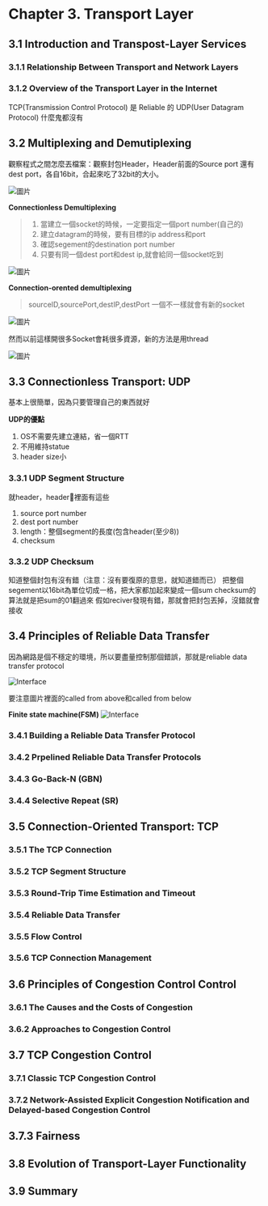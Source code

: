 # Chapter 3. Transport Layer

## 3.1 Introduction and Transpost-Layer Services

### 3.1.1 Relationship Between Transport and Network Layers

### 3.1.2 Overview of the Transport Layer in the Internet

TCP(Transmission Control Protocol) 是 Reliable 的
UDP(User Datagram Protocol) 什麼鬼都沒有

## 3.2 Multiplexing and Demutiplexing
觀察程式之間怎麼丟檔案：觀察封包Header，Header前面的Source port 還有dest port，各自16bit，合起來吃了32bit的大小。

![圖片](figure/3_2-1.png)

**Connectionless Demultiplexing**
> 1. 當建立一個socket的時候，一定要指定一個port number(自己的)
> 2. 建立datagram的時候，要有目標的ip address和port
> 3. 確認segement的destination port number
> 4. 只要有同一個dest port和dest ip,就會給同一個socket吃到

![圖片](figure/3_2-2.png)

**Connection-orented demultiplexing**
> sourceID,sourcePort,destIP,destPort 一個不一樣就會有新的socket

![圖片](figure/3_2-3.png)

然而以前這樣開很多Socket會耗很多資源，新的方法是用thread

![圖片](figure/3_2-4.png)

## 3.3 Connectionless Transport: UDP
基本上很簡單，因為只要管理自己的東西就好

**UDP的優點**
1. OS不需要先建立連結，省一個RTT
2. 不用維持statue
3. header size小


### 3.3.1 UDP Segment Structure
就header，header裡面有這些

1. source port number
2. dest port number
3. length：整個segment的長度(包含header(至少8))
4. checksum

### 3.3.2 UDP Checksum

知道整個封包有沒有錯（注意：沒有要復原的意思，就知道錯而已）
把整個segement以16bit為單位切成一格，把大家都加起來變成一個sum 
checksum的算法就是把sum的01翻過來 
假如reciver發現有錯，那就會把封包丟掉，沒錯就會接收


## 3.4 Principles of Reliable Data Transfer
因為網路是個不穩定的環境，所以要盡量控制那個錯誤，那就是reliable data transfer protocol

![Interface](figure/3_4-1.png)

要注意圖片裡面的called from above和called from below

**Finite state machine(FSM)**
![Interface](figure/3_4-2.png)


### 3.4.1 Building a Reliable Data Transfer Protocol

### 3.4.2 Prpelined Reliable Data Transfer Protocols

### 3.4.3 Go-Back-N (GBN)

### 3.4.4 Selective Repeat (SR)

## 3.5 Connection-Oriented Transport: TCP

### 3.5.1 The TCP Connection

### 3.5.2 TCP Segment Structure

### 3.5.3 Round-Trip Time Estimation and Timeout

### 3.5.4 Reliable Data Transfer

### 3.5.5 Flow Control

### 3.5.6 TCP Connection Management

## 3.6 Principles of Congestion Control Control

### 3.6.1 The Causes and the Costs of Congestion

### 3.6.2 Approaches to Congestion Control

## 3.7 TCP Congestion Control

### 3.7.1 Classic TCP Congestion Control

### 3.7.2 Network-Assisted Explicit Congestion Notification and Delayed-based Congestion Control

## 3.7.3 Fairness

## 3.8 Evolution of Transport-Layer Functionality

## 3.9 Summary